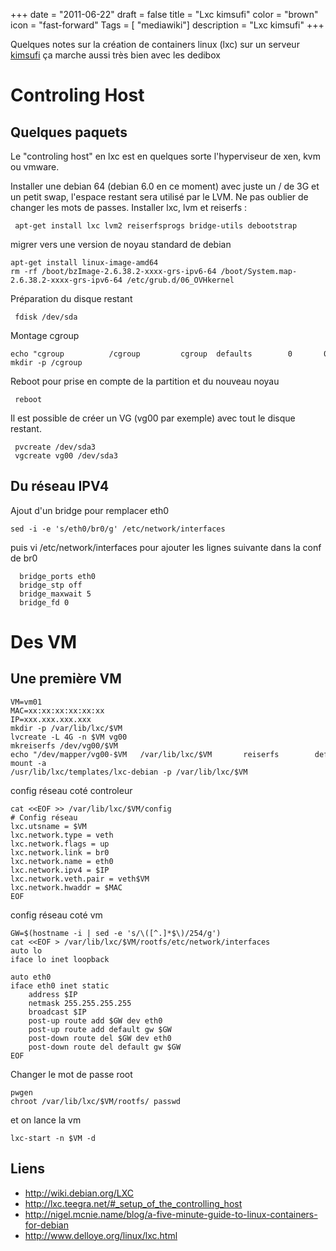 +++
date = "2011-06-22"
draft = false
title = "Lxc kimsufi"
color = "brown"
icon = "fast-forward"
Tags = [ "mediawiki"]
description = "Lxc kimsufi"
+++

Quelques notes sur la création de containers linux (lxc) sur un serveur
[kimsufi](http://kimsufi.com) ça marche aussi très bien avec les dedibox

Controling Host
===============

Quelques paquets
----------------

Le "controling host" en lxc est en quelques sorte l'hyperviseur de xen,
kvm ou vmware.

Installer une debian 64 (debian 6.0 en ce moment) avec juste un / de 3G
et un petit swap, l'espace restant sera utilisé par le LVM. Ne pas
oublier de changer les mots de passes. Installer lxc, lvm et reiserfs :

     apt-get install lxc lvm2 reiserfsprogs bridge-utils debootstrap

migrer vers une version de noyau standard de debian

    apt-get install linux-image-amd64
    rm -rf /boot/bzImage-2.6.38.2-xxxx-grs-ipv6-64 /boot/System.map-2.6.38.2-xxxx-grs-ipv6-64 /etc/grub.d/06_OVHkernel

Préparation du disque restant

     fdisk /dev/sda

Montage cgroup

    echo "cgroup          /cgroup         cgroup  defaults        0       0" >>  /etc/fstab
    mkdir -p /cgroup

Reboot pour prise en compte de la partition et du nouveau noyau

     reboot

Il est possible de créer un VG (vg00 par exemple) avec tout le disque
restant.

     pvcreate /dev/sda3
     vgcreate vg00 /dev/sda3

Du réseau IPV4
--------------

Ajout d'un bridge pour remplacer eth0

    sed -i -e 's/eth0/br0/g' /etc/network/interfaces

puis vi /etc/network/interfaces pour ajouter les lignes suivante dans la
conf de br0

      bridge_ports eth0
      bridge_stp off
      bridge_maxwait 5
      bridge_fd 0

Des VM
======

Une première VM
---------------

    VM=vm01
    MAC=xx:xx:xx:xx:xx:xx
    IP=xxx.xxx.xxx.xxx
    mkdir -p /var/lib/lxc/$VM
    lvcreate -L 4G -n $VM vg00
    mkreiserfs /dev/vg00/$VM
    echo "/dev/mapper/vg00-$VM   /var/lib/lxc/$VM       reiserfs        defaults        0       2" >> /etc/fstab
    mount -a
    /usr/lib/lxc/templates/lxc-debian -p /var/lib/lxc/$VM

config réseau coté controleur

    cat <<EOF >> /var/lib/lxc/$VM/config
    # Config réseau
    lxc.utsname = $VM
    lxc.network.type = veth
    lxc.network.flags = up
    lxc.network.link = br0
    lxc.network.name = eth0
    lxc.network.ipv4 = $IP
    lxc.network.veth.pair = veth$VM
    lxc.network.hwaddr = $MAC   
    EOF

config réseau coté vm

    GW=$(hostname -i | sed -e 's/\([^.]*$\)/254/g')
    cat <<EOF > /var/lib/lxc/$VM/rootfs/etc/network/interfaces
    auto lo
    iface lo inet loopback

    auto eth0
    iface eth0 inet static
        address $IP
        netmask 255.255.255.255
        broadcast $IP
        post-up route add $GW dev eth0
        post-up route add default gw $GW
        post-down route del $GW dev eth0
        post-down route del default gw $GW
    EOF

Changer le mot de passe root

    pwgen
    chroot /var/lib/lxc/$VM/rootfs/ passwd

et on lance la vm

    lxc-start -n $VM -d

Liens
-----

-   <http://wiki.debian.org/LXC>
-   <http://lxc.teegra.net/#_setup_of_the_controlling_host>
-   <http://nigel.mcnie.name/blog/a-five-minute-guide-to-linux-containers-for-debian>
-   <http://www.delloye.org/linux/lxc.html>

